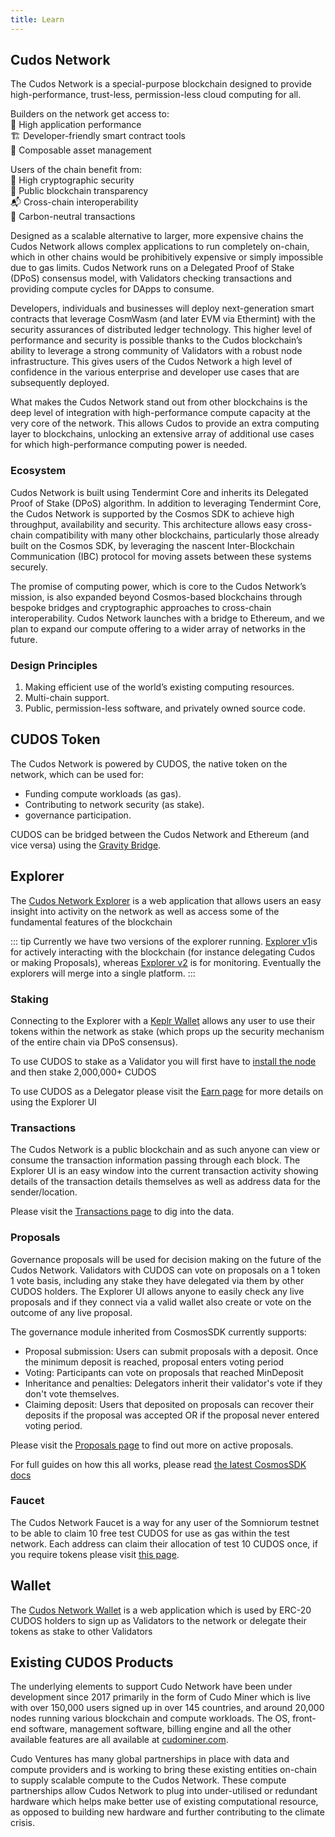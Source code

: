 ```yaml
---
title: Learn
---
```


## Cudos Network

The Cudos Network is a special-purpose blockchain designed to provide high-performance, trust-less, permission-less cloud computing for all.

Builders on the network get access to:
<br>🔧 High application performance
<br>🏗 Developer-friendly smart contract tools
<br>💱 Composable asset management

Users of the chain benefit from:
<br>🔐 High cryptographic security
<br>🔬 Public blockchain transparency
<br>📬 Cross-chain interoperability
<br>🌳 Carbon-neutral transactions

Designed as a scalable alternative to larger, more expensive chains the Cudos Network allows complex applications to run completely on-chain, which in other chains would be prohibitively expensive or simply impossible due to gas limits. Cudos Network runs on a Delegated Proof of Stake (DPoS) consensus model, with Validators checking transactions and providing compute cycles for DApps to consume.

Developers, individuals and businesses will deploy next-generation smart contracts that leverage CosmWasm (and later EVM via Ethermint) with the security assurances of distributed ledger technology. This higher level of performance and security is possible thanks to the Cudos blockchain’s ability to leverage a strong community of Validators with a robust node infrastructure. This gives users of the Cudos Network a high level of confidence in the various enterprise and developer use cases that are subsequently deployed.

What makes the Cudos Network stand out from other blockchains is the deep level of integration with high-performance compute capacity at the very core of the network. This allows Cudos to provide an extra computing layer to blockchains, unlocking an extensive array of additional use cases for which high-performance computing power is needed.

### Ecosystem

Cudos Network is built using Tendermint Core and inherits its Delegated Proof of Stake (DPoS) algorithm. In addition to leveraging Tendermint Core, the Cudos Network is supported by the Cosmos SDK to achieve high throughput, availability and security. This architecture allows easy cross-chain compatibility with many other blockchains, particularly those already built on the Cosmos SDK, by leveraging the nascent Inter-Blockchain Communication (IBC) protocol for moving assets between these systems securely.

The promise of computing power, which is core to the Cudos Network’s mission, is also expanded beyond Cosmos-based blockchains through bespoke bridges and cryptographic approaches to cross-chain interoperability. Cudos Network launches with a bridge to Ethereum, and we plan to expand our compute offering to a wider array of networks in the future.

### Design Principles

1. Making efficient use of the world’s existing computing resources.
2. Multi-chain support.
3. Public, permission-less software, and privately owned source code.

## CUDOS Token

The Cudos Network is powered by CUDOS, the native token on the network, which can be used for:
- Funding compute workloads (as gas).
- Contributing to network security (as stake).
- governance participation.

CUDOS can be bridged between the Cudos Network and Ethereum (and vice versa) using the [Gravity Bridge](/learn/gravity-bridge.html).

## Explorer

The [Cudos Network Explorer](https://explorer.cudos.org/) is a web application that allows users an easy insight into activity on the network as well as access some of the fundamental features of the blockchain

::: tip
Currently we have two versions of the explorer running. [Explorer v1](https://explorer.cudos.org/)is for actively interacting with the blockchain (for instance delegating Cudos or making Proposals), whereas [Explorer v2](https://explorer-v2.cudos.org/) is for monitoring. Eventually the explorers will merge into a single platform.
:::

### Staking

Connecting to the Explorer with a [Keplr Wallet](/build/account-setup.html) allows any user to use their tokens within the network as stake (which props up the security mechanism of the entire chain via DPoS consensus).

To use CUDOS to stake as a Validator you will first have to [install the node](/build/validator.html) and then stake 2,000,000+ CUDOS

To use CUDOS as a Delegator please visit the [Earn page](/earn/staking.html#delegator-rewards) for more details on using the Explorer UI

### Transactions

The Cudos Network is a public blockchain and as such anyone can view or consume the transaction information passing through each block. The Explorer UI is an easy window into the current transaction activity showing details of the transaction details themselves as well as address data for the sender/location.

Please visit the [Transactions page](https://explorer.cudos.org/transactions) to dig into the data.

### Proposals

Governance proposals will be used for decision making on the future of the Cudos Network. Validators with CUDOS can vote on proposals on a 1 token 1 vote basis, including any stake they have delegated via them by other CUDOS holders. The Explorer UI allows anyone to easily check any live proposals and if they connect via a valid wallet also create or vote on the outcome of any live proposal.

The governance module inherited from CosmosSDK currently supports:

- Proposal submission: Users can submit proposals with a deposit. Once the minimum deposit is reached, proposal enters voting period
- Voting: Participants can vote on proposals that reached MinDeposit
- Inheritance and penalties: Delegators inherit their validator's vote if they don't vote themselves.
- Claiming deposit: Users that deposited on proposals can recover their deposits if the proposal was accepted OR if the proposal never entered voting period.

Please visit the [Proposals page](https://explorer.cudos.org/proposals) to find out more on active proposals.

For full guides on how this all works, please read [the latest CosmosSDK docs](https://docs.cosmos.network/master/modules/gov/#contents)


### Faucet

The Cudos Network Faucet is a way for any user of the Somniorum testnet to be able to claim 10 free test CUDOS for use as gas within the test network. Each address can claim their allocation of test 10 CUDOS once, if you require tokens please visit [this page](https://explorer.cudos.org/faucet).

## Wallet

The [Cudos Network Wallet](https://wallet.cudos.org/) is a web application which is used by ERC-20 CUDOS holders to sign up as Validators to the network or delegate their tokens as stake to other Validators

## Existing CUDOS Products

The underlying elements to support Cudo Network have been under development since 2017 primarily in the form of Cudo Miner which is live with over 150,000 users signed up in over 145 countries, and around 20,000 nodes running various blockchain and compute workloads. The OS, front-end software, management software, billing engine and all the other available features are all available at [cudominer.com](https://www.cudominer.com/).

Cudo Ventures has many global partnerships in place with data and compute providers and is working to bring these existing entities on-chain to supply scalable compute to the Cudos Network. These compute partnerships allow Cudos Network to plug into under-utilised or redundant hardware which helps make better use of existing computational resource, as opposed to building new hardware and further contributing to the climate crisis.

<!-- TODO: rewrite this section with up-to-date architecture & design

## How does Cudos Network work?

Smart contracts written in a layer 1 network can invoke the CUDOS smart contract, deployed in that same layer 1 network, in order to request work to be computed off-chain or to access external data. The off-chain computation is done in the CUDOS validator nodes, which need to stake 2,000,000 CUDOS in order to be eligible. These nodes are constantly listening to events in the CUDOS smart contract, to see when a new request for a compute job is created. This request includes three main components:

- A targets identifier
- An app hash identifier
- Any inputs needed for that workload.

The target identifier refers to some piece of data that is used by the CUDOS nodes to decide when they need to run a job. This can either be a set of hashes identifying each individual node separately, or some unique identifier which the nodes use to decide whether they need to run the job.

The app hash is used in order to decide which code the CUDOS nodes need to run. That hash can either refer to an existing app from the CUDOS dapp marketplace, or it can point to an external storage address where some code written by the requester has been previously uploaded. Last, the request to the CUDOS contract may also include a list of inputs to be used by the code or app that will run in the nodes. These inputs can be passed directly in the request, if they are just short numbers or characters, but will typically be addresses pointing to an external storage solution where the input data has been uploaded beforehand.

Once a node has heard an event and has decided that it should run the work, that triggers its WebAssembly executor part. Note that listening to the blockchain is already an off-chain process, so this process is not constrained by the blockchain’s limitations anymore. Once execution starts, the node will fetch the passed inputs, and will send the relevant API requests to the marketplace and the app in order to run the compute workload.

After the result is obtained in each CUDOS validator node, a consensus check might be needed in order to return a unique result to the original requesting smart contract on the layer 1 blockchain. Once that unique result (or address storing the result) has been decided and sent to the CUDOS smart contract, the original smart contract can fetch it.

### CUDOS Layer 2 Network

The CUDOS network is a layer 2 solution for blockchains which require extra compute or external data. Blockchains like Ethereum have very high gas costs, which make impractical running complex workloads on them. Other blockchains like Algorand need a layer 2 solution in order to add extra functionality to the platform, through a Turing-complete network that also provides external data.

This work runs on the CUDOS validator nodes. These nodes are constantly listening to events in the CUDOS smart contract, to see when a new request for a compute job is created. They ingest this request, and once they decide that they have been selected to run the work, that
triggers its WebAssembly executor part. Once execution starts, the node will fetch the passed inputs, and will send the relevant API requests to the marketplace and the app in order to run the compute workload.

### Cudo Layer 3 Network

While the CUDOS network provides a layer 2 to blockchains, Cudo Ventures is going one step further, by seamlessly integrating this technology with the Cudo platform, which can effectively be understood as blockchain’s layer 3. The Cudo platform provides cloud-like services, focusing on low costs, low latency and a high degree of personalisation. Hence, just like the CUDOS network is a layer added on top of blockchains to provide extra compute capacity, the Cudo platform can be seen as an extra layer on top of the CUDOS network, to provide even more on-demand compute capacity. This added capacity might be needed in order to select different types of hardware, or to request jobs that demand more resources than the CUDOS network can directly absorb.

As such, the CUDOS smart contracts will provide access to the CUDOS layer 2 and the Cudo layer 3, in order to run any kind of workload on any kind of supported hardware, for as long as needed. This integration takes blockchains a step further into mass-adoption, as there will be no limit in the kind of workloads that can be requested through an on-chain smart contract.

![CUDOS and Cudo connection diagram](./semicudocudos.png)

## WebAssembly (Wasm)

### What is WebAssembly?

WebAssembly (or Wasm for short) is a binary instruction format for a stack-based virtual machine. Wasm is designed as a portable compilation target for programming languages, enabling deployment on the web for client and server applications.

### Why Web Assembly?

WebAssembly became a W3C recommendation on 5 December 2019 and, alongside HTML, CSS, and JavaScript, is the fourth language to run natively in browsers. This has massive implications for the web, as it provides a way to run code written in multiple languages on the web, almost at native speed.

- [WebAssembly main site](https://webassembly.org/)
- [MDN web docs](https://developer.mozilla.org/en-US/docs/WebAssembly)

### What languages are supported

CUDOS will support all the standard languages that can be compiled, with an initial focus on C++ and Rust. Please do [get in touch](https://www.cudos.org/#contact-us) with us if you are interested in building dapps for CUDOS.

## Earnings from treasury

The CUDOS treasury has two main sources of income:
- 20% of the payments made through CUDOS
- All tokens slashed due to malicious behaviour

First, once a request for external data or compute is made through the CUDOS smart contracts, 80% of the payment will go to the actual hardware suppliers that will run the compute job, and the other 20% will go to the treasury. Similarly, all slashed tokens will also be sent to the treasury.

Treasury tokens will mainly be used for the following four reasons:
- Staking rewards
- Development foundation
- Development grants
- Shared with developers of marketplace templates

Part of leftover tokens may be burnt in order to reduce the amount of tokens.

## Governance

One of the main attractive points of blockchains is decentralisation. By not having a central trusted entity, blockchains are not controlled by a single person or company, but by the community developing and sustaining it. As such, all projects built on top of a blockchain need to aim for that same level of decentralisation at some point, as otherwise this key property would be lost.

Governance tokens are a solution for the platforms built on top of blockchains to avoid single points of trust. Similar to PoS, governance tokens allow all stakeholders to participate in the network, and in the decision making processes that alter the behaviour and the attributes of the network.

One way to think about this is in terms of democracy: all token holders are eligible to vote on proposals that any of them push forward in the community. That way, there is no need for a central entity that controls the network, as the community itself rules it democratically.

### CUDOS governance

CUDOS validator nodes (CVNs) will have control over the governance of the CUDOS network. Trust scores will be used to calculate a weighted average score, which will determine the weight of each node in the decision making process. By limiting the total amount of CUDOS tokens staked and the delegated staking that each CVN can receive, as well as introducing weighted probability algorithms to distribute the selection of nodes when developers do not explicitly choose them, the network is expected to have an even distribution of stakes among a sufficiently large number of nodes.

Each CVN will be free to choose how to involve users delegating their stake to them. For example, they could choose to regularly propose polls about the most discussed topics within its delegators, to then propose changes on the network based on the outcomes. In order to ensure a smooth start of the platform and to prevent abuse, Cudo will control the governance of the network in the initial alpha stages. When validators have earned a high enough score and the platform has reached enough maturity and usage, governance will be fully handled by the nodes.

## CUDOS Treasury

The CUDOS Treasury holds funds to be used to grow the Cudos Network and reward valuable contributions. This fund will be transparent and governance proposal mechanisms will be employed for distribution.

![CUDOS treasury](./treasury-slide.png)

These tokens will be used mainly for:

- Staking rewards
- Development foundation
- Development grants
- Developers of marketplace templates

Similarly, treasury funds will also be used to [give developers and participants grants](/earn/grants.html), in order to enable new functionality in the network, to improve it, to propose changes, etc.

### Funding the Treasury

The Treasury is funded via:

1. 20% of the CUDOS paid for transactions requested through the Cudos smart contracts
2. Validator slashing

### Governance

Cudos Network will progressively decentralise to token holders and proposal voting will be in place for spending any CUDOS in the CUDOS Treasury

-->
